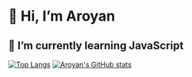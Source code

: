 # 👋 Hi, I’m Aroyan

## 🌱 I’m currently learning JavaScript

 [![Top Langs](https://github-readme-stats.vercel.app/api/top-langs/?username=aroyan&layout=compact&theme=tokyonight)](https://github.com/aroyan?tab=repositories)
[![Aroyan's GitHub stats](https://github-readme-stats.vercel.app/api?username=aroyan&theme=tokyonight)](https://github.com/aroyan/?tab=repositories)
